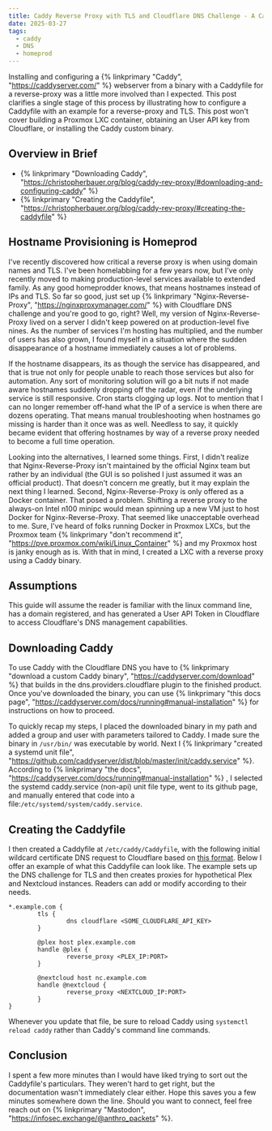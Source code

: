 ```yaml
---
title: Caddy Reverse Proxy with TLS and Cloudflare DNS Challenge - A Caddyfile Example
date: 2025-03-27
tags:
  - caddy
  - DNS
  - homeprod
---
```


Installing and configuring a {% linkprimary "Caddy", "https://caddyserver.com/" %} webserver from a binary with a Caddyfile for a reverse-proxy was a little more involved than I expected. This post clarifies a single stage of this process by illustrating how to configure a Caddyfile with an example for a reverse-proxy and TLS. This post won't cover building a Proxmox LXC container, obtaining an User API key from Cloudflare, or installing the Caddy custom binary.

## Overview in Brief

- {% linkprimary "Downloading Caddy", "https://christopherbauer.org/blog/caddy-rev-proxy/#downloading-and-configuring-caddy" %}
- {% linkprimary "Creating the Caddyfile", "https://christopherbauer.org/blog/caddy-rev-proxy/#creating-the-caddyfile" %}

## Hostname Provisioning is Homeprod

I've recently discovered how critical a reverse proxy is when using domain names and TLS. I've been homelabbing for a few years now, but I've only recently moved to making production-level services available to extended family. As any good homeprodder knows, that means hostnames instead of IPs and TLS. So far so good, just set up {% linkprimary "Nginx-Reverse-Proxy", "https://nginxproxymanager.com/" %} with Cloudflare DNS challenge and you're good to go, right? Well, my version of Nginx-Reverse-Proxy lived on a server I didn't keep powered on at production-level five nines. As the number of services I'm hosting has multiplied, and the number of users has also grown, I found myself in a situation where the sudden disappearance of a hostname immediately causes a lot of problems.

If the hostname disappears, its as though the service has disappeared, and that is true not only for people unable to reach those services but also for automation. Any sort of monitoring solution will go a bit nuts if not made aware hostnames suddenly dropping off the radar, even if the underlying service is still responsive. Cron starts clogging up logs. Not to mention that I can no longer remember off-hand what the IP of a service is when there are dozens operating. That means manual troubleshooting when hostnames go missing is harder than it once was as well. Needless to say, it quickly became evident that offering hostnames by way of a reverse proxy needed to become a full time operation.

Looking into the alternatives, I learned some things. First, I didn't realize that Nginx-Reverse-Proxy isn't maintained by the official Nginx team but rather by an individual (the GUI is so polished I just assumed it was an official product). That doesn't concern me greatly, but it may explain the next thing I learned. Second, Nginx-Reverse-Proxy is only offered as a Docker container. That posed a problem. Shifting a reverse proxy to the always-on Intel n100 minipc would mean spinning up a new VM just to host Docker for Nginx-Reverse-Proxy. That seemed like unacceptable overhead to me. Sure, I've heard of folks running Docker in Proxmox LXCs, but the Proxmox team {% linkprimary "don't recommend it", "https://pve.proxmox.com/wiki/Linux_Container" %} and my Proxmox host is janky enough as is. With that in mind, I created a LXC with a reverse proxy using a Caddy binary.

## Assumptions

This guide will assume the reader is familiar with the linux command line, has a domain registered, and has generated a User API Token in Cloudflare to access Cloudflare's DNS management capabilities.

## Downloading Caddy

To use Caddy with the Cloudflare DNS you have to {% linkprimary "download a custom Caddy binary", "https://caddyserver.com/download" %} that builds in the dns.providers.cloudflare plugin to the finished product. Once you've downloaded the binary, you can use {% linkprimary "this docs page", "https://caddyserver.com/docs/running#manual-installation" %} for instructions on how to proceed.

To quickly recap my steps, I placed the downloaded binary in my path and added a group and user with parameters tailored to Caddy. I made sure the binary in `/usr/bin/` was executable by world. Next I {% linkprimary "created a systemd unit file", "https://github.com/caddyserver/dist/blob/master/init/caddy.service" %}. According to {% linkprimary "the docs", "https://caddyserver.com/docs/running#manual-installation" %} , I selected the systemd caddy.service (non-api) unit file type, went to its github page, and manually entered that code into a file:`/etc/systemd/system/caddy.service`.

## Creating the Caddyfile

I then created a Caddyfile at `/etc/caddy/Caddyfile`, with the following initial wildcard certificate DNS request to Cloudflare based on [this format](https://caddyserver.com/docs/caddyfile/patterns#wildcard-certificates).  Below I offer an example of what this Caddyfile can look like.  The example sets up the DNS challenge for TLS and then creates proxies for hypothetical Plex and Nextcloud instances. Readers can add or modify according to their needs.

```shell
*.example.com {
        tls {
                dns cloudflare <SOME_CLOUDFLARE_API_KEY>
        }

        @plex host plex.example.com
        handle @plex {
                reverse_proxy <PLEX_IP:PORT>
        }

        @nextcloud host nc.example.com
        handle @nextcloud {
                reverse_proxy <NEXTCLOUD_IP:PORT>
        }
}
```

Whenever you update that file, be sure to reload Caddy using `systemctl reload caddy` rather than Caddy's command line commands.

## Conclusion

I spent a few more minutes than I would have liked trying to sort out the Caddyfile's particulars. They weren't hard to get right, but the documentation wasn't immediately clear either. Hope this saves you a few minutes somewhere down the line. Should you want to connect, feel free reach out on {% linkprimary "Mastodon", "https://infosec.exchange/@anthro_packets" %}.
